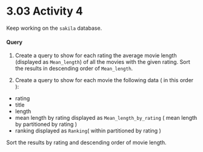 # 3.03 Activity 4

Keep working on the `sakila` database.

#### Query

1. Create a query to show for each rating the average movie length (displayed as `Mean_length`) of all the movies with the given rating. Sort the results in descending order of `Mean_length`.

2. Create a query to show for each movie the following data ( in this order ):

 - rating
 - title
 - length
 - mean length by rating displayed as `Mean_length_by_rating` ( mean length by partitioned by rating )
 - ranking displayed as `Ranking`( within partitioned by rating ) 

Sort the results by rating and descending order of movie length.
